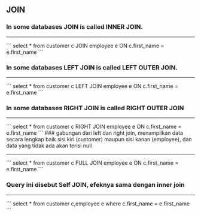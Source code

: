 ## JOIN

### In some databases JOIN is called INNER JOIN.
<hr />
```
select * from customer c
JOIN employee e ON c.first_name = e.first_name        
```

### In some databases LEFT JOIN is called LEFT OUTER JOIN.
<hr />
```
select * from customer c
LEFT JOIN employee e ON c.first_name = e.first_name        
```

### In some databases RIGHT JOIN is called RIGHT OUTER JOIN
<hr />
```
select * from customer c
RIGHT JOIN employee e ON c.first_name = e.first_name        
```
### gabungan dari left dan right join, menampilkan data secara lengkap baik sisi kiri (customer) maupun sisi kanan (employee), dan data yang tidak ada akan terisi null 
<hr />
```
select * from customer c
FULL JOIN employee e ON c.first_name = e.first_name        
```

### Query ini disebut Self JOIN, efeknya sama dengan inner join
<hr />
```
select * from customer c,employee e 
where c.first_name = e.first_name
```
